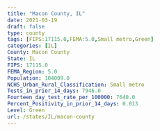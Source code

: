 ```yaml
---
title: "Macon County, IL"
date: 2021-03-19
draft: false
type: county
tags: [FIPS:17115.0,FEMA:5.0,Small metro,Green]
categories: [IL]
County: Macon County
State: IL
FIPS: 17115.0
FEMA_Region: 5.0
Population: 104009.0
NCHS_Urban_Rural_Classification: Small metro
Tests_in_prior_14_days: 7946.0
Fourteen_day_test_rate_per_100000: 7640.0
Percent_Positivity_in_prior_14_days: 0.013
Level: Green
url: /states/IL/macon-county
---
```



